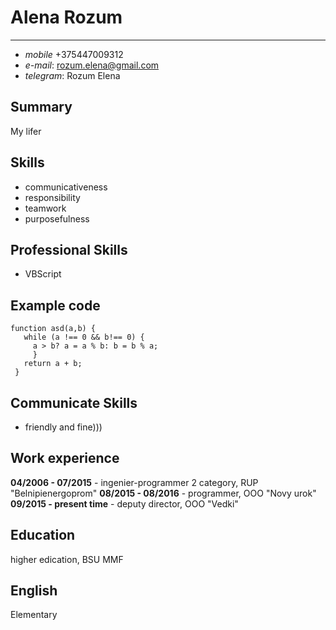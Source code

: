 # **Alena Rozum**
***
- *mobile* +375447009312
- *e-mail*: rozum.elena@gmail.com
- *telegram*: Rozum Elena
## Summary
My lifer
## Skills
- communicativeness
- responsibility
- teamwork
- purposefulness
## Professional Skills
- VBScript
## Example code
```
function asd(a,b) {
   while (a !== 0 && b!== 0) {
     a > b? a = a % b: b = b % a;
     }
   return a + b;
 }
 ```
## Communicate Skills
- friendly and fine)))
## Work experience
**04/2006 - 07/2015** - ingenier-programmer 2 category, RUP "Belnipienergoprom"
**08/2015 - 08/2016** - programmer, OOO "Novy urok"
**09/2015 - present time** - deputy director, OOO "Vedki"
## Education
higher edication, BSU MMF
## English
Elementary

